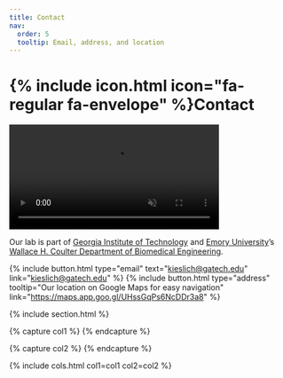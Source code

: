 ```yaml
---
title: Contact
nav:
  order: 5
  tooltip: Email, address, and location
---
```


# {% include icon.html icon="fa-regular fa-envelope" %}Contact

<video autoplay muted plays-inline loop style="width: 75%">
  <source src="https://biomodsquad.org/images/biomodsquad.mp4" type="video/mp4">
</video>

Our lab is part of [Georgia Institute of Technology](https://www.gatech.edu/) and [Emory University](https://www.emory.edu/)’s [Wallace H. Coulter Department of Biomedical Engineering]([https://www.eng.auburn.edu/chen/](https://bme.gatech.edu/)). 

{%
  include button.html
  type="email"
  text="kieslich@gatech.edu"
  link="kieslich@gatech.edu"
%}
{%
  include button.html
  type="address"
  tooltip="Our location on Google Maps for easy navigation"
  link="https://maps.app.goo.gl/UHssGqPs6NcDDr3a8"
%}

{% include section.html %}

{% capture col1 %}
{% endcapture %}

{% capture col2 %}
{% endcapture %}

{% include cols.html col1=col1 col2=col2 %}
